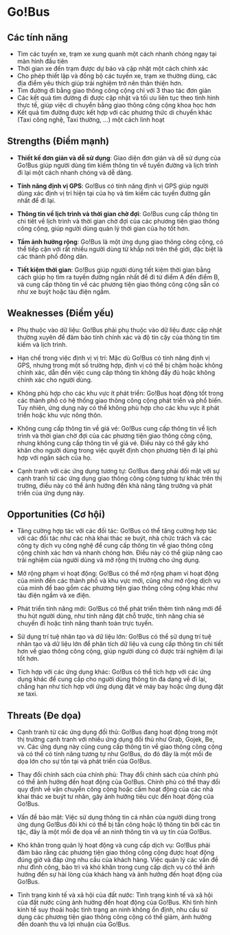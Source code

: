 # Go!Bus

## Các tính năng

- Tìm các tuyến xe, trạm xe xung quanh một cách nhanh chóng ngay tại màn hình đầu tiên
- Thời gian xe đến trạm được dự báo và cập nhật một cách chính xác
- Cho phép thiết lập và đồng bộ các tuyến xe, trạm xe thường dùng, các địa điểm yêu thích giúp trải nghiệm trở nên thân thiện hơn.
- Tìm đường đi bằng giao thông công cộng chỉ với 3 thao tác đơn giản
- Các kết quả tìm đường đi được cập nhật và tối ưu liên tục theo tình hình thực tế, giúp việc di chuyển bằng giao thông công cộng khoa học hơn
- Kết quả tìm đường được kết hợp với các phương thức di chuyển khác (Taxi công nghệ, Taxi thường, ...) một cách linh hoạt

## Strengths (Điểm mạnh)

- **Thiết kế đơn giản và dễ sử dụng**: Giao diện đơn giản và dễ sử dụng của Go!Bus giúp người dùng tìm kiếm thông tin về tuyến đường và lịch trình đi lại một cách nhanh chóng và dễ dàng.

- **Tính năng định vị GPS**: Go!Bus có tính năng định vị GPS giúp người dùng xác định vị trí hiện tại của họ và tìm kiếm các tuyến đường gần nhất để đi lại.

- **Thông tin về lịch trình và thời gian chờ đợi**: Go!Bus cung cấp thông tin chi tiết về lịch trình và thời gian chờ đợi của các phương tiện giao thông công cộng, giúp người dùng quản lý thời gian của họ tốt hơn.

- **Tầm ảnh hưởng rộng**: Go!Bus là một ứng dụng giao thông công cộng, có thể tiếp cận với rất nhiều người dùng từ khắp nơi trên thế giới, đặc biệt là các thành phố đông dân.

- **Tiết kiệm thời gian**: Go!Bus giúp người dùng tiết kiệm thời gian bằng cách giúp họ tìm ra tuyến đường ngắn nhất để đi từ điểm A đến điểm B, và cung cấp thông tin về các phương tiện giao thông công cộng sẵn có như xe buýt hoặc tàu điện ngầm.

## Weaknesses (Điểm yếu)

- Phụ thuộc vào dữ liệu: Go!Bus phải phụ thuộc vào dữ liệu được cập nhật thường xuyên để đảm bảo tính chính xác và độ tin cậy của thông tin tìm kiếm và lịch trình.

- Hạn chế trong việc định vị vị trí: Mặc dù Go!Bus có tính năng định vị GPS, nhưng trong một số trường hợp, định vị có thể bị chậm hoặc không chính xác, dẫn đến việc cung cấp thông tin không đầy đủ hoặc không chính xác cho người dùng.

- Không phù hợp cho các khu vực ít phát triển: Go!Bus hoạt động tốt trong các thành phố có hệ thống giao thông công cộng phát triển và phổ biến. Tuy nhiên, ứng dụng này có thể không phù hợp cho các khu vực ít phát triển hoặc khu vực nông thôn.

- Không cung cấp thông tin về giá vé: Go!Bus cung cấp thông tin về lịch trình và thời gian chờ đợi của các phương tiện giao thông công cộng, nhưng không cung cấp thông tin về giá vé. Điều này có thể gây khó khăn cho người dùng trong việc quyết định chọn phương tiện đi lại phù hợp với ngân sách của họ.

- Cạnh tranh với các ứng dụng tương tự: Go!Bus đang phải đối mặt với sự cạnh tranh từ các ứng dụng giao thông công cộng tương tự khác trên thị trường, điều này có thể ảnh hưởng đến khả năng tăng trưởng và phát triển của ứng dụng này.

## Opportunities (Cơ hội)

- Tăng cường hợp tác với các đối tác: Go!Bus có thể tăng cường hợp tác với các đối tác như các nhà khai thác xe buýt, nhà chức trách và các công ty dịch vụ công nghệ để cung cấp thông tin về giao thông công cộng chính xác hơn và nhanh chóng hơn. Điều này có thể giúp nâng cao trải nghiệm của người dùng và mở rộng thị trường cho ứng dụng.

- Mở rộng phạm vi hoạt động: Go!Bus có thể mở rộng phạm vi hoạt động của mình đến các thành phố và khu vực mới, cũng như mở rộng dịch vụ của mình để bao gồm các phương tiện giao thông công cộng khác như tàu điện ngầm và xe điện.

- Phát triển tính năng mới: Go!Bus có thể phát triển thêm tính năng mới để thu hút người dùng, như tính năng đặt chỗ trước, tính năng chia sẻ chuyến đi hoặc tính năng thanh toán trực tuyến.

- Sử dụng trí tuệ nhân tạo và dữ liệu lớn: Go!Bus có thể sử dụng trí tuệ nhân tạo và dữ liệu lớn để phân tích dữ liệu và cung cấp thông tin chi tiết hơn về giao thông công cộng, giúp người dùng có được trải nghiệm đi lại tốt hơn.

- Tích hợp với các ứng dụng khác: Go!Bus có thể tích hợp với các ứng dụng khác để cung cấp cho người dùng thông tin đa dạng về đi lại, chẳng hạn như tích hợp với ứng dụng đặt vé máy bay hoặc ứng dụng đặt xe taxi.

## Threats (Đe dọa)

- Cạnh tranh từ các ứng dụng đối thủ: Go!Bus đang hoạt động trong một thị trường cạnh tranh với nhiều ứng dụng đối thủ như Grab, Gojek, Be, vv. Các ứng dụng này cũng cung cấp thông tin về giao thông công cộng và có thể có tính năng tương tự như Go!Bus, do đó đây là một mối đe dọa lớn cho sự tồn tại và phát triển của Go!Bus.

- Thay đổi chính sách của chính phủ: Thay đổi chính sách của chính phủ có thể ảnh hưởng đến hoạt động của Go!Bus. Chính phủ có thể thay đổi quy định về vận chuyển công cộng hoặc cấm hoạt động của các nhà khai thác xe buýt tư nhân, gây ảnh hưởng tiêu cực đến hoạt động của Go!Bus.

- Vấn đề bảo mật: Việc sử dụng thông tin cá nhân của người dùng trong ứng dụng Go!Bus đôi khi có thể bị tấn công hoặc lộ thông tin bởi các tin tặc, đây là một mối đe dọa về an ninh thông tin và uy tín của Go!Bus.

- Khó khăn trong quản lý hoạt động và cung cấp dịch vụ: Go!Bus phải đảm bảo rằng các phương tiện giao thông công cộng được hoạt động đúng giờ và đáp ứng nhu cầu của khách hàng. Việc quản lý các vấn đề như đình công, bảo trì và khó khăn trong cung cấp dịch vụ có thể ảnh hưởng đến sự hài lòng của khách hàng và ảnh hưởng đến hoạt động của Go!Bus.

- Tình trạng kinh tế và xã hội của đất nước: Tình trạng kinh tế và xã hội của đất nước cũng ảnh hưởng đến hoạt động của Go!Bus. Khi tình hình kinh tế suy thoái hoặc tình trạng an ninh không ổn định, nhu cầu sử dụng các phương tiện giao thông công cộng có thể giảm, ảnh hưởng đến doanh thu và lợi nhuận của Go!Bus.
